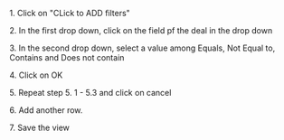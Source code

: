 1\. Click on "CLick to ADD filters" 

2\. In the first drop down, click on the field pf the deal in the drop down

3\. In the second drop down, select a value among Equals, Not Equal to, Contains and Does not contain

4\. Click on OK

5\. Repeat step 5. 1 - 5.3 and click on cancel

6\. Add another row.

7\. Save the view